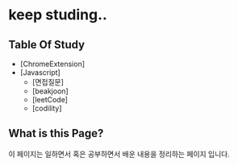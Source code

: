 # keep studing..  
## Table Of Study
* [ChromeExtension]  
* [Javascript]
  * [면접질문]
  * [beakjoon]
  * [leetCode]
  * [codility]
## What is this Page?  
이 페이지는 일하면서 혹은 공부하면서 배운 내용을 정리하는 페이지 입니다.


